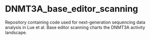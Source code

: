 # DNMT3A_base_editor_scanning
Repository containing code used for next-generation sequencing data analysis in Lue et al. Base editor scanning charts the DNMT3A activity landscape.
